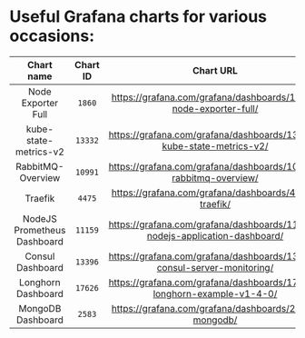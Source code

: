 # Useful Grafana charts for various occasions:
|Chart name|Chart ID|Chart URL|
|:-:|:-:|:-:|
|Node Exporter Full|`1860`|https://grafana.com/grafana/dashboards/1860-node-exporter-full/|
|kube-state-metrics-v2|`13332`|https://grafana.com/grafana/dashboards/13332-kube-state-metrics-v2/
|RabbitMQ-Overview|`10991`|https://grafana.com/grafana/dashboards/10991-rabbitmq-overview/|
|Traefik|`4475`|https://grafana.com/grafana/dashboards/4475-traefik/|
|NodeJS Prometheus Dashboard|`11159`|https://grafana.com/grafana/dashboards/11159-nodejs-application-dashboard/|
|Consul Dashboard|`13396`|https://grafana.com/grafana/dashboards/13396-consul-server-monitoring/|
|Longhorn Dashboard|`17626`|https://grafana.com/grafana/dashboards/17626-longhorn-example-v1-4-0/|
|MongoDB Dashboard|`2583`|https://grafana.com/grafana/dashboards/2583-mongodb/
